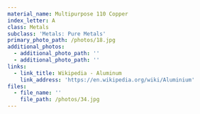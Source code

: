 ```yaml
---
material_name: Multipurpose 110 Copper
index_letter: A
class: Metals
subclass: 'Metals: Pure Metals'
primary_photo_path: /photos/18.jpg
additional_photos:
  - additional_photo_path: ''
  - additional_photo_path: ''
links:
  - link_title: Wikipedia - Aluminum
    link_address: 'https://en.wikipedia.org/wiki/Aluminium'
files:
  - file_name: ''
    file_path: /photos/34.jpg
---
```



